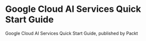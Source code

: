 # Google Cloud AI Services Quick Start Guide
Google Cloud AI Services Quick Start Guide, published by Packt
